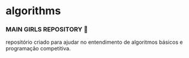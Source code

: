 # algorithms
### MAIN GIRLS REPOSITORY 💙 ###
repositório criado para ajudar no entendimento de algoritmos básicos e programação competitiva.
